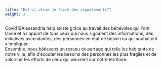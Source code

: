 ```yaml
---
title: "Est-il utile de faire des signalements?"
weight: 3
---
```


Covid19Alessandria.help existe grâce au travail des bénévoles qui l'ont lancé et à l'apport de tous ceux qui nous signalent des informations, des initiatives ascendantes, des personnes en état de besoin ou qui souhaitent s'impliquer.  
Ensemble, nous bâtissons un réseau de partage qui relie les habitants de notre ville, afin d'écouter les besoins des personnes les plus fragiles et de valoriser les efforts de ceux qui œuvrent sur notre territoire.
